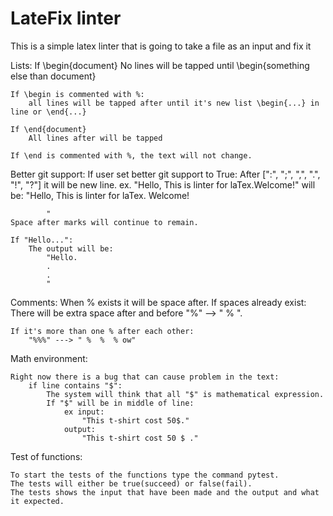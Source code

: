 # LateFix linter

This is a simple latex linter that is going to take a file as an input and fix it



Lists:
    If \begin{document}
        No lines will be tapped until \begin{something else than document}

    If \begin is commented with %:
        all lines will be tapped after until it's new list \begin{...} in line or \end{...}
    
    If \end{document}
        All lines after will be tapped

    If \end is commented with %, the text will not change. 




Better git support:
    If user set better git support to True:
        After [":", ";", ",", ".", "!", "?"] it will be new line.
    ex. 
        "Hello, This is linter for laTex.Welcome!"
        will be:
            "Hello,
             This is linter for laTex.
            Welcome!

            "
    Space after marks will continue to remain.

    If "Hello...":
        The output will be:
            "Hello.
            .
            .
            "



Comments:
    When % exists it will be space after. 
    If spaces already exist:
        There will be extra space after and before "%" --> " % ".
        

    If it's more than one % after each other:
        "%%%" ---> " %  %  % ow"


 
 Math environment:

    Right now there is a bug that can cause problem in the text:
        if line contains "$":
            The system will think that all "$" is mathematical expression.
            If "$" will be in middle of line:
                ex input:
                    "This t-shirt cost 50$."
                output:
                    "This t-shirt cost 50 $ ."




Test of functions:

    To start the tests of the functions type the command pytest.
    The tests will either be true(succeed) or false(fail).
    The tests shows the input that have been made and the output and what it expected. 
